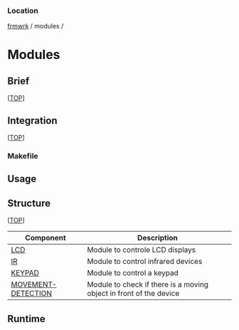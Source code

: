 
### Location
[frmwrk](../../README.md) / modules / 

# Modules

## Brief
[[TOP](#location)]

## Integration
[[TOP](#location)]

### Makefile


## Usage


## Structure
[[TOP](#location)]

| Component                                           | Description                         |
|-----------------------------------------------------|-------------------------------------|
| [LCD](../modules/lcd/readme/readme_lcd.md#location) | Module to controle LCD displays     |
| [IR](../modules/ir/readme/readme_ir.md#location)    | Module to control infrared devices  |
| [KEYPAD](../modules/keypad/readme/readme_keypad.md#location)  | Module to control a keypad |
| [MOVEMENT-DETECTION](../modules/movement_detection/readme/readme_movement_detection.md#location)  | Module to check if there is a moving object in front of the device |

## Runtime

